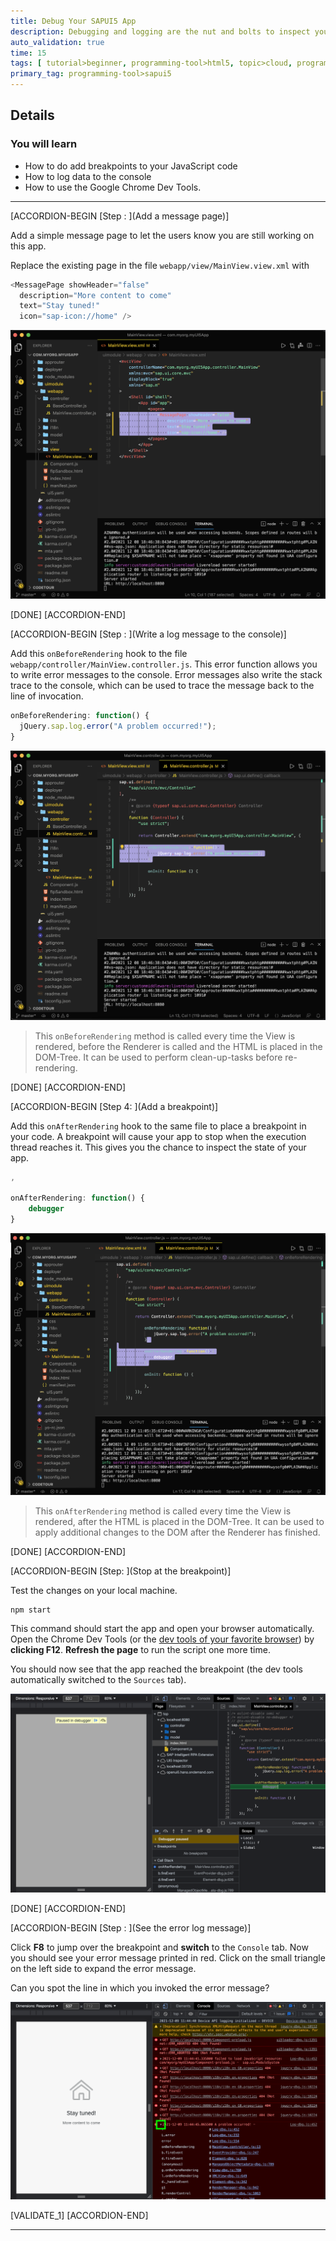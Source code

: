 ```yaml
---
title: Debug Your SAPUI5 App
description: Debugging and logging are the nut and bolts to inspect your application. Learn how to debug and test your web apps with the Google Chrome Dev Tools.
auto_validation: true
time: 15
tags: [ tutorial>beginner, programming-tool>html5, topic>cloud, programming-tool>javascript, products>sap-cloud-platform-for-the-cloud-foundry-environment, tutorial>free-tier]
primary_tag: programming-tool>sapui5
---
```


## Details
### You will learn
  - How to do add breakpoints to your JavaScript code
  - How to log data to the console
  - How to use the Google Chrome Dev Tools.

---

[ACCORDION-BEGIN [Step : ](Add a message page)]

Add a simple message page to let the users know you are still working on this app.

Replace the existing page in the file `webapp/view/MainView.view.xml` with
```JavaScript
<MessagePage showHeader="false"
  description="More content to come"
  text="Stay tuned!"
  icon="sap-icon://home" />
```


![message](./messagepage.png)


[DONE]
[ACCORDION-END]

[ACCORDION-BEGIN [Step : ](Write a log message to the console)]

Add this `onBeforeRendering` hook to the file `webapp/controller/MainView.controller.js`. This error function allows you to write error messages to the console. Error messages also write the stack trace to the console, which can be used to trace the message back to the line of invocation.
```JavaScript
onBeforeRendering: function() {
  jQuery.sap.log.error("A problem occurred!");
}
```

![logger](./logger.png)


> This `onBeforeRendering` method is called every time the View is rendered, before the Renderer is called and the HTML is placed in the DOM-Tree. It can be used to perform clean-up-tasks before re-rendering.


[DONE]
[ACCORDION-END]

[ACCORDION-BEGIN [Step 4: ](Add a breakpoint)]

Add this `onAfterRendering` hook to the same file to place a breakpoint in your code. A breakpoint will cause your app to stop when the execution thread reaches it. This gives you the chance to inspect the state of your app.
```JavaScript
,

onAfterRendering: function() {
	debugger
}
```

![debugger](./debugger.png)


> This `onAfterRendering` method is called every time the View is rendered, after the HTML is placed in the DOM-Tree. It can be used to apply additional changes to the DOM after the Renderer has finished.

[DONE]
[ACCORDION-END]


[ACCORDION-BEGIN [Step: ](Stop at the breakpoint)]

Test the changes  on your local machine.
```
npm start
```
This command should start the app and open your browser automatically. Open the Chrome Dev Tools (or the [dev tools of your favorite browser](https://www.lifewire.com/web-browser-developer-tools-3988965)) by **clicking F12**. **Refresh the page** to run the script one more time.

You should now see that the app reached the breakpoint (the dev tools automatically switched to the `Sources` tab).

![stopped](./stopped.png)

[DONE]
[ACCORDION-END]

[ACCORDION-BEGIN [Step : ](See the error log message)]

Click **F8** to jump over the breakpoint and **switch** to the `Console` tab.
Now you should see your error message printed in red. Click on the small triangle on the left side to expand the error message.


Can you spot the line in which you invoked the error message?

![testlog](./testlog.png)





[VALIDATE_1]
[ACCORDION-END]

---
